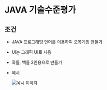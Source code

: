 # JAVA 기술수준평가
## 조건
- JAVA 프로그래밍 언어를 이용하여 오목게임 만들기
- UI는 그래픽 UI로 사용
- 흑돌, 백돌 2인용으로 만들기

- 예시

    ![예시 이미지](https://user-images.githubusercontent.com/59678496/80910828-38ac7780-8d6d-11ea-8119-0287b836bf3e.png)
